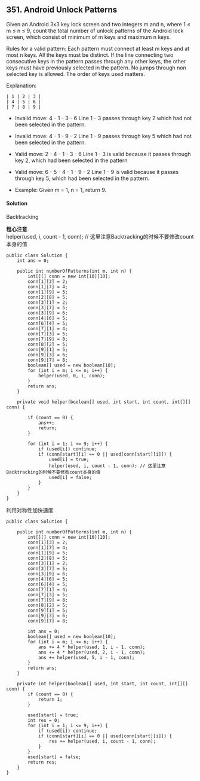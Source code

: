 ## 351. Android Unlock Patterns

Given an Android 3x3 key lock screen and two integers m and n, where 1 ≤ m ≤ n ≤ 9, count the total number of unlock patterns of the Android lock screen, which consist of minimum of m keys and maximum n keys.

Rules for a valid pattern:
Each pattern must connect at least m keys and at most n keys.
All the keys must be distinct.
If the line connecting two consecutive keys in the pattern passes through any other keys, the other keys must have previously selected in the pattern. No jumps through non selected key is allowed.
The order of keys used matters.

Explanation:
~~~
| 1 | 2 | 3 |
| 4 | 5 | 6 |
| 7 | 8 | 9 |
~~~

- Invalid move: 4 - 1 - 3 - 6
Line 1 - 3 passes through key 2 which had not been selected in the pattern.

- Invalid move: 4 - 1 - 9 - 2
Line 1 - 9 passes through key 5 which had not been selected in the pattern.

- Valid move: 2 - 4 - 1 - 3 - 6
Line 1 - 3 is valid because it passes through key 2, which had been selected in the pattern

- Valid move: 6 - 5 - 4 - 1 - 9 - 2
Line 1 - 9 is valid because it passes through key 5, which had been selected in the pattern.

- Example:
Given m = 1, n = 1, return 9.

#### Solution
Backtracking

**粗心注意** <br>
helper(used, i, count - 1, conn); // 这里注意Backtracking的时候不要修改count本身的值

~~~
public class Solution {
    int ans = 0;

    public int numberOfPatterns(int m, int n) {
        int[][] conn = new int[10][10];
        conn[1][3] = 2;
        conn[1][7] = 4;
        conn[1][9] = 5;
        conn[2][8] = 5;
        conn[3][1] = 2;
        conn[3][7] = 5;
        conn[3][9] = 6;
        conn[4][6] = 5;
        conn[6][4] = 5;
        conn[7][1] = 4;
        conn[7][3] = 5;
        conn[7][9] = 8;
        conn[8][2] = 5;
        conn[9][1] = 5;
        conn[9][3] = 6;
        conn[9][7] = 8;
        boolean[] used = new boolean[10];
        for (int i = m; i <= n; i++) {
            helper(used, 0, i, conn);   
        }
        return ans;
    }   

    private void helper(boolean[] used, int start, int count, int[][] conn) {

        if (count == 0) {
            ans++;
            return;
        }

        for (int i = 1; i <= 9; i++) {
            if (used[i]) continue;
            if (conn[start][i] == 0 || used[conn[start][i]]) {
                used[i] = true;
                helper(used, i, count - 1, conn); // 这里注意Backtracking的时候不要修改count本身的值
                used[i] = false;
            }
        }
    }
}
~~~

利用对称性加快速度
~~~
public class Solution {

    public int numberOfPatterns(int m, int n) {
        int[][] conn = new int[10][10];
        conn[1][3] = 2;
        conn[1][7] = 4;
        conn[1][9] = 5;
        conn[2][8] = 5;
        conn[3][1] = 2;
        conn[3][7] = 5;
        conn[3][9] = 6;
        conn[4][6] = 5;
        conn[6][4] = 5;
        conn[7][1] = 4;
        conn[7][3] = 5;
        conn[7][9] = 8;
        conn[8][2] = 5;
        conn[9][1] = 5;
        conn[9][3] = 6;
        conn[9][7] = 8;

        int ans = 0;
        boolean[] used = new boolean[10];
        for (int i = m; i <= n; i++) {
            ans += 4 * helper(used, 1, i - 1, conn);   
            ans += 4 * helper(used, 2, i - 1, conn);
            ans += helper(used, 5, i - 1, conn);
        }
        return ans;
    }   

    private int helper(boolean[] used, int start, int count, int[][] conn) {
        if (count == 0) {
            return 1;
        }

        used[start] = true;
        int res = 0;
        for (int i = 1; i <= 9; i++) {
            if (used[i]) continue;
            if (conn[start][i] == 0 || used[conn[start][i]]) {
                res += helper(used, i, count - 1, conn);
            }
        }
        used[start] = false;
        return res;
    }
}
~~~
